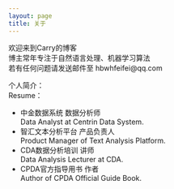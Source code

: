 ```yaml
---
layout: page
title: 关于
---
```


<p>欢迎来到Carry的博客<br/>
博主常年专注于自然语言处理、机器学习算法<br/>
若有任何问题请发送邮件至 hbwhfeifei@qq.com
</p>

<p>个人简介：<br/>
Resume：</p>
<ul>
<li>中金数据系统  数据分析师<br/>Data Analyst at Centrin Data System.</li> 
<li>智汇文本分析平台  产品负责人<br/>Product Manager of Text Analysis Platform.</li> 
<li>CDA数据分析培训  讲师<br/>Data Analysis Lecturer at CDA.</li>   
<li>CPDA官方指导用书  作者<br/>Author of CPDA Official Guide Book.</li> 
</ul>